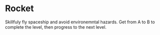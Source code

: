 # Rocket
Skillfuly fly spaceship and avoid environemntal hazards. Get from A to B to complete the level, then progress to the next level.
